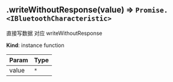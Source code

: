 <a name="module_miot/Bluetooth--module.exports.IBluetoothCharacteristic+writeWithoutResponse"></a>

## .writeWithoutResponse(value) ⇒ <code>Promise.&lt;IBluetoothCharacteristic&gt;</code>
直接写数据
对应 writeWithoutResponse

**Kind**: instance function  

| Param | Type |
| --- | --- |
| value | <code>\*</code> | 

